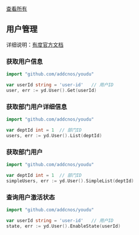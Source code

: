 [查看所有](./README.md)

## 用户管理

详细说明：[有度官方文档](https://youdu.im/doc/api/c01_00013.html) 

### 获取用户信息

```go
import "github.com/addcnos/youdu"

var userId string = 'user-id'   // 用户ID
user, err := yd.User().Get(userId)
```

### 获取部门用户详细信息

```go
import "github.com/addcnos/youdu"

var deptId int = 1  // 部门ID
users, err := yd.User().List(deptId)
```

### 获取部门用户

```go
import "github.com/addcnos/youdu"

var deptId int = 1  // 部门ID
simpleUsers, err := yd.User().SimpleList(deptId)
```

### 查询用户激活状态

```go
import "github.com/addcnos/youdu"

var userId string = 'user-id'   // 用户ID
state, err := yd.User().EnableState(userId)
```